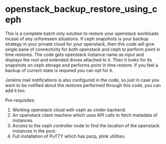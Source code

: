 # openstack_backup_restore_using_ceph

  This is a complete batch only solution to restore your openstack workloads incase of any unforeseen situations. If ceph snapshots is your backup strategy in your private cloud for your openstack, then this code will give single pane of connectivity for both openstack and ceph to perform point in time restores. The code gets openstack instance name as input and displays the root and extended drives attached to it. Then it looks for its snapshots on ceph storage and performs point in time restore. If you feel a backup of current state is required you can opt for it.
  
  Jenkins mail notifications is also configured in the code, so just in case you want to be notified about the restores performed through this code, you can add it too.

Pre-requisites:
1.  Working openstack cloud with ceph as cinder backend.
2.  An openstack client machine which uses API calls to fetch metadata of instances.
3.  Access to the ceph controller node to find the location of the openstack instances in the pool.
4.  Full installation of PuTTY which has pscp, plink utilities.

